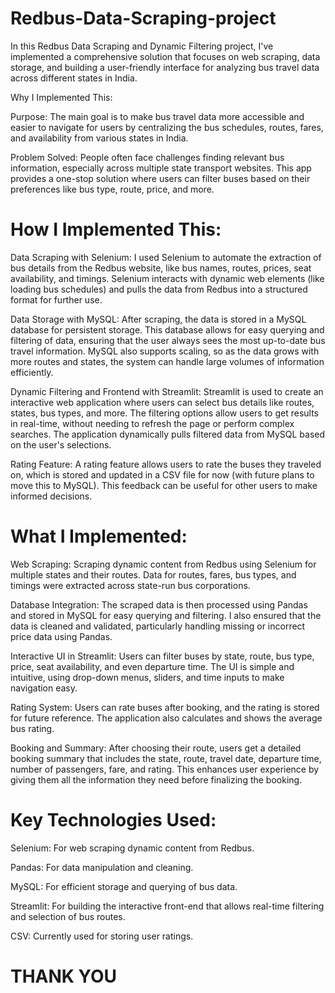 # Redbus-Data-Scraping-project

In this Redbus Data Scraping and Dynamic Filtering project, I've implemented a comprehensive solution that focuses on web scraping, data storage, and building a user-friendly interface for analyzing bus travel data across different states in India.

Why I Implemented This:

Purpose: 
The main goal is to make bus travel data more accessible and easier to navigate for users by centralizing the bus schedules, routes, fares, and availability from various states in India.

Problem Solved:
People often face challenges finding relevant bus information, especially across multiple state transport websites. This app provides a one-stop solution where users can filter buses based on their preferences like bus type, route, price, and more.


# How I Implemented This:

Data Scraping with Selenium:
I used Selenium to automate the extraction of bus details from the Redbus website, like bus names, routes, prices, seat availability, and timings.
Selenium interacts with dynamic web elements (like loading bus schedules) and pulls the data from Redbus into a structured format for further use.

Data Storage with MySQL:
After scraping, the data is stored in a MySQL database for persistent storage. This database allows for easy querying and filtering of data, ensuring that the user always sees the most up-to-date bus travel information.
MySQL also supports scaling, so as the data grows with more routes and states, the system can handle large volumes of information efficiently.

Dynamic Filtering and Frontend with Streamlit:
Streamlit is used to create an interactive web application where users can select bus details like routes, states, bus types, and more.
The filtering options allow users to get results in real-time, without needing to refresh the page or perform complex searches. The application dynamically pulls filtered data from MySQL based on the user's selections.

Rating Feature:
A rating feature allows users to rate the buses they traveled on, which is stored and updated in a CSV file for now (with future plans to move this to MySQL).
This feedback can be useful for other users to make informed decisions.


# What I Implemented:

Web Scraping:
Scraping dynamic content from Redbus using Selenium for multiple states and their routes.
Data for routes, fares, bus types, and timings were extracted across state-run bus corporations.

Database Integration:
The scraped data is then processed using Pandas and stored in MySQL for easy querying and filtering.
I also ensured that the data is cleaned and validated, particularly handling missing or incorrect price data using Pandas.

Interactive UI in Streamlit:
Users can filter buses by state, route, bus type, price, seat availability, and even departure time.
The UI is simple and intuitive, using drop-down menus, sliders, and time inputs to make navigation easy.

Rating System:
Users can rate buses after booking, and the rating is stored for future reference.
The application also calculates and shows the average bus rating.

Booking and Summary:
After choosing their route, users get a detailed booking summary that includes the state, route, travel date, departure time, number of passengers, fare, and rating. This enhances user experience by giving them all the information they need before finalizing the booking.


# Key Technologies Used:

Selenium: For web scraping dynamic content from Redbus.

Pandas: For data manipulation and cleaning.

MySQL: For efficient storage and querying of bus data.

Streamlit: For building the interactive front-end that allows real-time filtering and selection of bus routes.

CSV: Currently used for storing user ratings.



# THANK YOU







